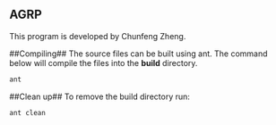 AGRP
----

This program is developed by Chunfeng Zheng.

##Compiling##
The source files can be built using ant. The command below will compile the files into the __build__ directory.

```bash
ant
```

##Clean up##
To remove the build directory run:

```bash
ant clean
```
